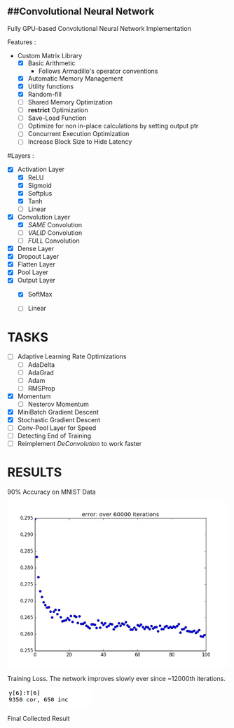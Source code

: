 ##Convolutional Neural Network
---

Fully GPU-based Convolutional Neural Network Implementation

Features : 

- Custom Matrix Library
	- [x] Basic Arithmetic
		- Follows Armadillo's operator conventions
	- [x] Automatic Memory Management
	- [x] Utility functions
	- [x] Random-fill
	- [ ] Shared Memory Optimization
	- [ ] __restrict__ Optimization
	- [ ] Save-Load Function
	- [ ] Optimize for non in-place calculations by setting output ptr
	- [ ] Concurrent Execution Optimization
	- [ ] Increase Block Size to Hide Latency

#Layers :
- [x] Activation Layer
	- [x] ReLU
	- [x] Sigmoid
	- [x] Softplus
	- [x] Tanh
	- [ ] Linear
- [x] Convolution Layer
	- [x] *SAME* Convolution
	- [ ] *VALID* Convolution
	- [ ] *FULL* Convolution
- [x] Dense Layer
- [x] Dropout Layer
- [x] Flatten Layer
- [x] Pool Layer
- [x] Output Layer
	- [x] SoftMax
	- [ ] Linear


# TASKS

- [ ] Adaptive Learning Rate Optimizations
	- [ ] AdaDelta
	- [ ] AdaGrad
	- [ ] Adam
	- [ ] RMSProp
- [x] Momentum
	- [ ] Nesterov Momentum
- [x] MiniBatch Gradient Descent
- [x] Stochastic Gradient Descent
- [ ] Conv-Pool Layer for Speed
- [ ] Detecting End of Training
- [ ] Reimplement *DeConvolution* to work faster

# RESULTS

90% Accuracy on MNIST Data

![Loss](images/error.png)

Training Loss. The network improves slowly ever since ~12000th iterations.

![Result](images/result.png)

Final Collected Result
